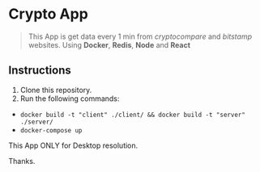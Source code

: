 # Crypto App

> This App is get data every 1 min from *cryptocompare* and *bitstamp* websites.
> Using **Docker**, **Redis**, **Node** and **React**
## Instructions
1. Clone this repository.
1. Run the following commands:
  * ```docker build -t "client" ./client/ && docker build -t "server" ./server/```
  * ```docker-compose up```

This App ONLY for Desktop resolution.

Thanks.